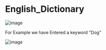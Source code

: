 # English_Dictionary

![image](https://github.com/Sumit92Mandal/English_Dictionary/assets/65815932/653ebe8f-d2b9-4277-a71a-bc601851a348)

For Example we have Entered a keyword "Dog"

![image](https://github.com/Sumit92Mandal/English_Dictionary/assets/65815932/8a3ba347-47d6-4712-b10b-bfdb3951994c)
